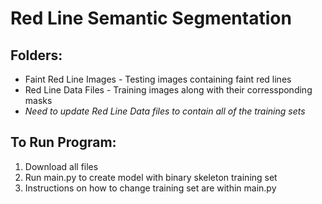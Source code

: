 # Red Line Semantic Segmentation

## Folders: 
* Faint Red Line Images - Testing images containing faint red lines 
* Red Line Data Files - Training images along with their corressponding masks 
* *Need to update Red Line Data files to contain all of the training sets*

## To Run Program:
1. Download all files
2. Run main.py to create model with binary skeleton training set
3. Instructions on how to change training set are within main.py



